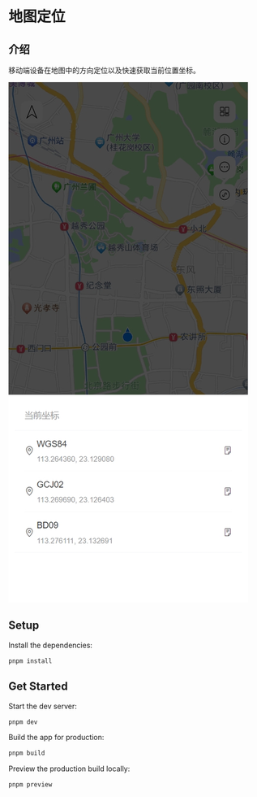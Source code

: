 # 地图定位

## 介绍
移动端设备在地图中的方向定位以及快速获取当前位置坐标。


![img1](./img1.png)

## Setup

Install the dependencies:

```bash
pnpm install
```

## Get Started

Start the dev server:

```bash
pnpm dev
```

Build the app for production:

```bash
pnpm build
```

Preview the production build locally:

```bash
pnpm preview
```
